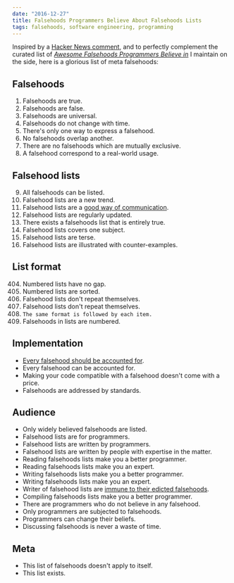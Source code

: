 ```yaml
---
date: "2016-12-27"
title: Falsehoods Programmers Believe About Falsehoods Lists
tags: falsehoods, software engineering, programming
---
```


Inspired by a [Hacker News
comment](https://news.ycombinator.com/item?id=13260149), and to perfectly
complement the curated list of [*Awesome Falsehoods Programmers Believe
in*](https://github.com/kdeldycke/awesome-falsehood) I maintain on the side,
here is a glorious list of meta falsehoods:

## Falsehoods

1. Falsehoods are true.
2. Falsehoods are false.
3. Falsehoods are universal.
4. Falsehoods do not change with time.
5. There's only one way to express a falsehood.
6. No falsehoods overlap another.
7. There are no falsehoods which are mutually exclusive.
8. A falsehood correspond to a real-world usage.

## Falsehood lists

9. All falsehoods can be listed.
10. Falsehood lists are a new trend.
11. Falsehood lists are a [good way of communication](http://cachestocaches.com/2019/8/myths-list-antipattern/).
12. Falsehood lists are regularly updated.
13. There exists a falsehoods list that is entirely true.
14. Falsehood lists covers one subject.
15. Falsehood lists are terse.
16. Falsehood lists are illustrated with counter-examples.

## List format

404. Numbered lists have no gap.
999. Numbered lists are sorted.
406. Falsehood lists don't repeat themselves.
407. Falsehood lists don't repeat themselves.
408. `The same format is followed by each item.`
409. Falsehoods in lists are numbered.

## Implementation

 * [Every falsehood should be accounted for](https://twitter.com/hugojonker/status/1328373874589839361).
 * Every falsehood can be accounted for.
 * Making your code compatible with a falsehood doesn't come with a price.
 * Falsehoods are addressed by standards.

## Audience

 * Only widely believed falsehoods are listed.
 * Falsehood lists are for programmers.
 * Falsehood lists are written by programmers.
 * Falsehood lists are written by people with expertise in the matter.
 * Reading falsehoods lists make you a better programmer.
 * Reading falsehoods lists make you an expert.
 * Writing falsehoods lists make you a better programmer.
 * Writing falsehoods lists make you an expert.
 * Writer of falsehood lists are [immune to their edicted
falsehoods](https://twitter.com/benjiweber/status/785422755843956736).
 * Compiling falsehoods lists make you a better programmer.
 * There are programmers who do not believe in any falsehood.
 * Only programmers are subjected to falsehoods.
 * Programmers can change their beliefs.
 * Discussing falsehoods is never a waste of time.

## Meta

 * This list of falsehoods doesn't apply to itself.
 * This list exists.
